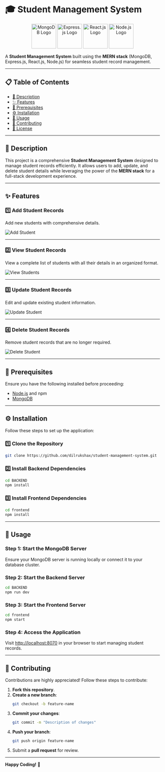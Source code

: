 # 🎓 Student Management System

<p align="center">
  <img src="https://cdn.worldvectorlogo.com/logos/mongodb-icon-1.svg" alt="MongoDB Logo" width="80" />
  <img src="https://cdn.worldvectorlogo.com/logos/express-109.svg" alt="Express.js Logo" width="80" />
  <img src="https://cdn.worldvectorlogo.com/logos/react-2.svg" alt="React.js Logo" width="80" />
  <img src="https://cdn.worldvectorlogo.com/logos/nodejs-icon.svg" alt="Node.js Logo" width="80" />
</p>

A **Student Management System** built using the **MERN stack** (MongoDB, Express.js, React.js, Node.js) for seamless student record management.

---

## 📋 Table of Contents

- [📖 Description](#-description)
- [✨ Features](#-features)
- [🔧 Prerequisites](#-prerequisites)
- [⚙️ Installation](#️-installation)
- [🚀 Usage](#-usage)
- [🤝 Contributing](#-contributing)
- [📜 License](#-license)

---

## 📖 Description

This project is a comprehensive **Student Management System** designed to manage student records efficiently. It allows users to add, update, and delete student details while leveraging the power of the **MERN stack** for a full-stack development experience.

---

## ✨ Features

### 1️⃣ Add Student Records
Add new students with comprehensive details.

![Add Student](https://github.com/dilrukshax/Student-Managements-System/assets/100220079/dc3b83d9-6d0c-4c62-ac8f-d3f645121f7b)

---

### 2️⃣ View Student Records
View a complete list of students with all their details in an organized format.

![View Students](https://github.com/dilrukshax/Student-Managements-System/assets/100220079/5069d58d-a5b3-4689-a8ce-b0e9a7eecb13)

---

### 3️⃣ Update Student Records
Edit and update existing student information.

![Update Student](https://github.com/dilrukshax/Student-Managements-System/assets/100220079/393daa7e-c928-4ca8-88b0-1e45eaa9f5f0)

---

### 4️⃣ Delete Student Records
Remove student records that are no longer required.

![Delete Student](https://github.com/dilrukshax/Student-Managements-System/assets/100220079/55e5e8e9-fd5b-45c6-afce-8844eeb1ba76)

---

## 🔧 Prerequisites

Ensure you have the following installed before proceeding:

- [Node.js](https://nodejs.org/) and npm
- [MongoDB](https://www.mongodb.com/try/download/community)

---

## ⚙️ Installation

Follow these steps to set up the application:

### 1️⃣ Clone the Repository
```bash
git clone https://github.com/dilrukshax/student-management-system.git
```

### 2️⃣ Install Backend Dependencies
```bash
cd BACKEND
npm install
```

### 3️⃣ Install Frontend Dependencies
```bash
cd frontend
npm install
```

---

## 🚀 Usage

### Step 1: Start the MongoDB Server
Ensure your MongoDB server is running locally or connect it to your database cluster.

### Step 2: Start the Backend Server
```bash
cd BACKEND
npm run dev
```

### Step 3: Start the Frontend Server
```bash
cd frontend
npm start
```

### Step 4: Access the Application
Visit [http://localhost:8070](http://localhost:8070) in your browser to start managing student records.

---

## 🤝 Contributing

Contributions are highly appreciated! Follow these steps to contribute:

1. **Fork this repository**.
2. **Create a new branch**:
   ```bash
   git checkout -b feature-name
   ```
3. **Commit your changes**:
   ```bash
   git commit -m "Description of changes"
   ```
4. **Push your branch**:
   ```bash
   git push origin feature-name
   ```
5. Submit a **pull request** for review.

---

**Happy Coding!** 🎉
